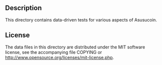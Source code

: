 Description
------------

This directory contains data-driven tests for various aspects of Asusucoin.

License
--------

The data files in this directory are distributed under the MIT software
license, see the accompanying file COPYING or
http://www.opensource.org/licenses/mit-license.php.

